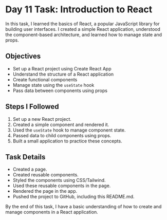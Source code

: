 # Day 11 Task: Introduction to React

In this task, I learned the basics of React, a popular JavaScript library for building user interfaces. I created a simple React application, understood the component-based architecture, and learned how to manage state and props.

## Objectives
- Set up a React project using Create React App
- Understand the structure of a React application
- Create functional components
- Manage state using the `useState` hook
- Pass data between components using props

## Steps I Followed
1. Set up a new React project.
2. Created a simple component and rendered it.
3. Used the `useState` hook to manage component state.
4. Passed data to child components using props.
5. Built a small application to practice these concepts.

## Task Details
- Created a page.
- Created reusable components.
- Styled the components using CSS/Tailwind.
- Used these reusable components in the page.
- Rendered the page in the app.
- Pushed the project to GitHub, including this README.md.

By the end of this task, I have a basic understanding of how to create and manage components in a React application.